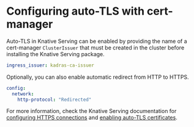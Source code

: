 # Configuring auto-TLS with cert-manager

Auto-TLS in Knative Serving can be enabled by providing the name of a cert-manager `ClusterIssuer` that must be created in the cluster before installing the Knative Serving package.

```yaml
ingress_issuer: kadras-ca-issuer
```

Optionally, you can also enable automatic redirect from HTTP to HTTPS.

```yaml
config:
  network:
    http-protocol: "Redirected"
```

For more information, check the Knative Serving documentation for [configuring HTTPS connections](https://knative.dev/docs/serving/using-a-tls-cert/) and [enabling auto-TLS certificates](https://knative.dev/docs/serving/using-auto-tls/).
